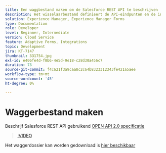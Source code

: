 ```yaml
---
title: Een waggbestand maken om de Salesforce REST API te beschrijven
description: Het wisselaarbestand definieert de API-eindpunten en de invoer- en uitvoerparameters
solution: Experience Manager, Experience Manager Forms
type: Documentation
role: Developer
level: Beginner, Intermediate
version: Cloud Service
feature: Adaptive Forms, Integrations
topic: Development
jira: KT-7147
thumbnail: 331754.jpg
exl-id: e406fe4d-f0b6-4e5d-9e18-c28d30a456c7
duration: 73
source-git-commit: f4c621f3a9caa8c2c64b8323312343fe421a5aee
workflow-type: tm+mt
source-wordcount: '45'
ht-degree: 0%

---
```


# Waggerbestand maken

Beschrijf Salesforce REST API gebruikend [ OPEN API 2.0 specificatie ](https://swagger.io/docs/specification/2-0/basic-structure/)

>[!VIDEO](https://video.tv.adobe.com/v/331754?quality=12&learn=on)

Het waggerdossier kan worden gedownload is [ hier beschikbaar ](assets/sfdc-rest-swagger.zip)
